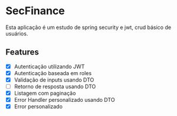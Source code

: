 # SecFinance

Esta aplicação é um estudo de spring security e jwt, crud básico de usuários.

## Features
- [x] Autenticação utilizando JWT
- [x] Autenticação baseada em roles
- [x] Validação de inputs usando DTO
- [ ] Retorno de resposta usando DTO
- [x] Listagem com paginação
- [x] Error Handler personalizado usando DTO
- [x] Error personalizado
